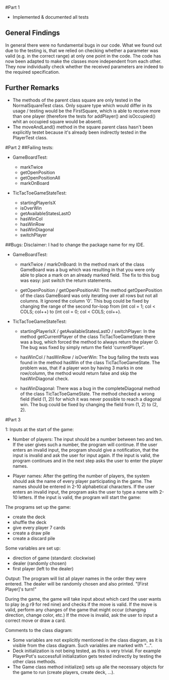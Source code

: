 #Part 1
- Implemented & documented all tests
## General Findings
In general there were no fundamental bugs in our code. What we found out due to the testing is,
that we relied on checking whether a parameter was valid (e.g. in the correct range) at only one point in the code.
The code has now been adapted to make the classes more independent from each other. They now individually check 
whether the received parameters are indeed to the required specification.

## Further Remarks
- The methods of the parent class square are only tested in the NormalSquareTest class. 
Only square type which would differ in its usage / testing would be the FirstSquare, which is able to receive
more than one player (therefore the tests for addPlayer() and isOccupied() whit an occupied square would be absent).
- The moveAndLand() method in the square parent class hasn't been explicitly testet because it's already been indirectly
tested in the PlayerTest class.


#Part 2
##Failing tests:
- GameBoardTest:
    - markTwice
    - getOpenPosition
    - getOpenPositionAll
    - markOnBoard
        
- TicTacToeGameStateTest:
    - startingPlayerIsX
    - isOverWin
    - getAvailableStatesLastO
    - hasWinCol
    - hasWinRow
    - hasWinDiagonal
    - switchPlayer

##Bugs:
Disclaimer: I had to change the package name for my IDE.

- GameBoardTest:
  - markTwice / markOnBoard:
    In the method mark of the class GameBoard was a bug which was resulting in that you were only able to place
    a mark on an already marked field. The fix to this bug was easy: just switch the return statements.
            
  - getOpenPosition / getOpenPositionAll:
    The method getOpenPosition of the class GameBoard was only iterating over all rows but not all columns. It 
    ignored the column '0'. This bug could be fixed by changing the range of the second for-loop from 
    (int col = 1; col < COLS; col++) to (int col = 0; col < COLS; col++).
    
- TicTacToeGameStateTest:
    - startingPlayerIsX / getAvailableStatesLastO / switchPlayer:
      In the method getCurrentPlayer of the class TicTacToeGameState there was a bug, which forced the method to always
      return the player O. The bug was fixed by simply return the field 'currentPlayer'.
      
    - hasWinCol / hasWinRow / isOverWin:
      The bug failing the tests was found in the method hasWin of the class TicTacToeGameState. The problem was, that if
      a player won by having 3 marks in one row/column, the method would return false and skip the hasWinDiagonal check.
      
    - hasWinDiagonal:
      There was a bug in the completeDiagonal method of the class TicTacToeGameState. The method checked a wrong field
      (field (1, 2)) for which it was never possible to reach a diagonal win. The bug could be fixed by changing the
      field from (1, 2) to (2, 2).

#Part 3

1: Inputs at the start of the game:

- Number of players:	The input should be a number between two and ten. If the user gives such a number, the program will continue.
			If the user enters an invalid input, the program should give a notification, that the input is invalid and ask the user for input again.
			If the input is valid, the program continues and in the next step asks the user to enter the player names.

- Player names:		After the getting the number of players, the system should ask the name of every player participating in the game.
			The names should be entered in 2-10 alphabetical characters.
			If the user enters an invalid input, the program asks the user to type a name with 2-10 letters.
			If the input is valid, the program will start the game:



The programs set up the game:
 - create the deck
 - shuffle the deck
 - give every player 7 cards
 - create a draw pile
 - create a discard pile

Some variables are set up:
 - direction of game (standard: clockwise)
 - dealer (randomly chosen)
 - first player (left to the dealer)



Output:	The program will list all player names in the order they were entered.
	The dealer will be randomly chosen and also printed.
	"[First Player]'s turn!"

During the game, the game will take input about which card the user wants to play (e.g r9 for red nine) and checks if the move is valid.
If the move is valid, perform any changes of the game that might occur (changing direction, change color, etc.)
If the move is invalid, ask the user to input a correct move or draw a card.


Comments to the class diagram:

- Some variables are not explicitly mentioned in the class diagram, as it is visible from the class diagram. Such variables are marked with "...".
- Deck initialization is not being tested, as this is very trivial. For example PlayerPot's successfull initialization gets tested indirectly by testing the other class methods.
- The Game class method initialize() sets up alle the necessary objects for the game to run (create players, create deck, ...).

